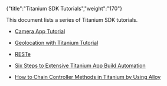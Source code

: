 {"title":"Titanium SDK Tutorials","weight":"170"}

This document lists a series of Titanium SDK tutorials.

* [Camera App Tutorial](/docs/appc/Titanium_SDK/Titanium_SDK_How-tos/Titanium_SDK_Tutorials/Camera_App_Tutorial/)

* [Geolocation with Titanium Tutorial](/docs/appc/Titanium_SDK/Titanium_SDK_How-tos/Titanium_SDK_Tutorials/Geolocation_with_Titanium_Tutorial/)

* [RESTe](/docs/appc/Titanium_SDK/Titanium_SDK_How-tos/Titanium_SDK_Tutorials/RESTe/)

* [Six Steps to Extensive Titanium App Build Automation](/docs/appc/Titanium_SDK/Titanium_SDK_How-tos/Titanium_SDK_Tutorials/Six_Steps_to_Extensive_Titanium_App_Build_Automation/)

* [How to Chain Controller Methods in Titanium by Using Alloy](/docs/appc/Titanium_SDK/Titanium_SDK_How-tos/Titanium_SDK_Tutorials/How_to_Chain_Controller_Methods_in_Titanium_by_Using_Alloy/)
